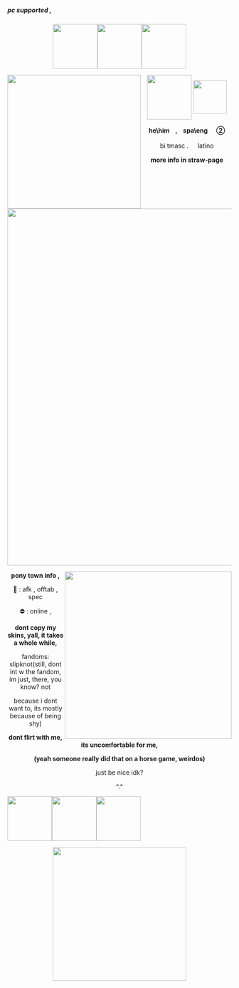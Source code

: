 ##### pc supported ,
<p align="Center"/><img src="https://github.com/user-attachments/assets/67b54b4d-3cdb-4af4-9e76-29b69dd33e51" height="100"/><img src="https://github.com/user-attachments/assets/67b54b4d-3cdb-4af4-9e76-29b69dd33e51" height="100"/><img src="https://github.com/user-attachments/assets/67b54b4d-3cdb-4af4-9e76-29b69dd33e51" height="100"/></p>
<img src="https://github.com/user-attachments/assets/ab749c17-12e3-46de-bf27-9d3042ba8717" style="float" align="left" height="300" style="stetch"/>
<p align="center"/>


  
<img src="https://github-production-user-asset-6210df.s3.amazonaws.com/118145955/460889306-ce5ff1e0-b60b-4646-be51-87693e151eea.png?X-Amz-Algorithm=AWS4-HMAC-SHA256&X-Amz-Credential=AKIAVCODYLSA53PQK4ZA%2F20250701%2Fus-east-1%2Fs3%2Faws4_request&X-Amz-Date=20250701T060906Z&X-Amz-Expires=300&X-Amz-Signature=41b24b8de4d8f3104309d99f71673dd0e78604faae27ebe30beb2fffa28e4f1d&X-Amz-SignedHeaders=host" align="center" height="100"/>
<img src="https://github.com/user-attachments/assets/1f843b38-485a-43cc-a1e6-ad2ac5228a59" style="Float" align="center" height="75"/>
</p>
<p align="center"/><b> he\himㅤ,ㅤspa\eng ㅤ ②</b></p>
<p align="center"/>bi tmasc  . ㅤ latino</p>
<p align="center"/> <b>more info in straw-page</b></p>
<p align="center"><img src="https://github.com/user-attachments/assets/150c21bb-daef-4763-b1fd-bc14d4602560" width="800" align="center"/></p>


<img src="https://i.pinimg.com/736x/70/85/12/708512aaf2fd1d83a02babfd4e46742f.jpg" style="float" align="right" height="375" style="stetch"/>

<p align="center"/><b> pony town info , </b>
<p align="center"/>  🌙 : afk , offtab , spec</p>
<p align="center"/>  ⛔ : online ,</p>
<p align="center"/><b> dont copy my skins, yall, it takes a whole while,</b></p>
<p align="center"/> fandoms: slipknot(still, dont int w the fandom, im just, there, you know? not</p>
<p align="center"/>because i dont want to, its mostly because of being shy)</p>
<p align="center"/><b>dont flirt with me, its uncomfortable for me,</p>
<p align="center"/>(yeah someone really did that on a horse game, weirdos)</b></p>
<p align="center"/>just be nice idk?</p>
<p align="center"/>^.^</p>
<img src="https://github.com/user-attachments/assets/c1e57d25-db78-452f-b5b6-19f7c43e2f63" height="100"/><img src="https://github.com/user-attachments/assets/c1e57d25-db78-452f-b5b6-19f7c43e2f63" height="100"/><img src="https://github.com/user-attachments/assets/c1e57d25-db78-452f-b5b6-19f7c43e2f63" height="100"/>



<p align="Center"/><img src="https://github.com/user-attachments/assets/28b2f085-3201-469f-8fc8-806109bf33e2" height="300"/></p>
